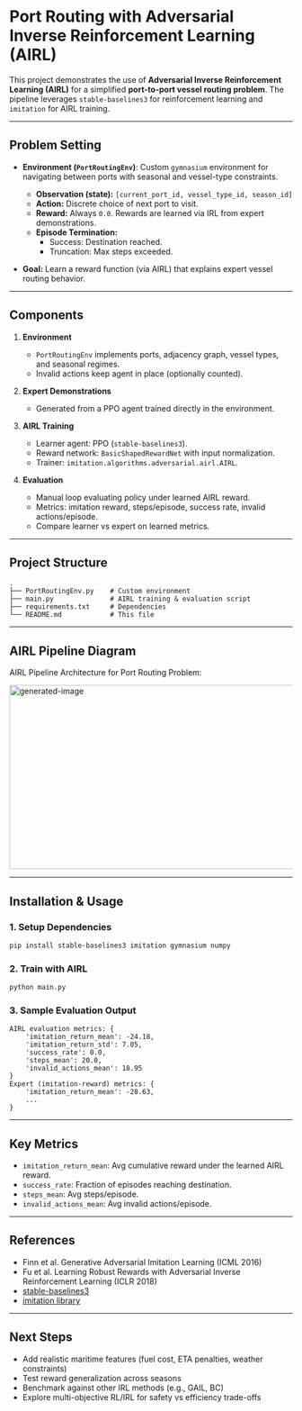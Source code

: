 # Port Routing with Adversarial Inverse Reinforcement Learning (AIRL)

This project demonstrates the use of **Adversarial Inverse Reinforcement Learning (AIRL)** for a simplified **port-to-port vessel routing problem**. The pipeline leverages `stable-baselines3` for reinforcement learning and `imitation` for AIRL training.

---

## Problem Setting

- **Environment (`PortRoutingEnv`)**: Custom `gymnasium` environment for navigating between ports with seasonal and vessel-type constraints.
  - **Observation (state):**
    `[current_port_id, vessel_type_id, season_id]`
  - **Action:**
    Discrete choice of next port to visit.
  - **Reward:**
    Always `0.0`. Rewards are learned via IRL from expert demonstrations.
  - **Episode Termination:**
    - Success: Destination reached.
    - Truncation: Max steps exceeded.

- **Goal:** Learn a reward function (via AIRL) that explains expert vessel routing behavior.

---

## Components

1. **Environment**
   - `PortRoutingEnv` implements ports, adjacency graph, vessel types, and seasonal regimes.
   - Invalid actions keep agent in place (optionally counted).

2. **Expert Demonstrations**
   - Generated from a PPO agent trained directly in the environment.

3. **AIRL Training**
   - Learner agent: PPO (`stable-baselines3`).
   - Reward network: `BasicShapedRewardNet` with input normalization.
   - Trainer: `imitation.algorithms.adversarial.airl.AIRL`.

4. **Evaluation**
   - Manual loop evaluating policy under learned AIRL reward.
   - Metrics: imitation reward, steps/episode, success rate, invalid actions/episode.
   - Compare learner vs expert on learned metrics.

---

## Project Structure

```
.
├── PortRoutingEnv.py    # Custom environment
├── main.py              # AIRL training & evaluation script
├── requirements.txt     # Dependencies
└── README.md            # This file
```

---

## AIRL Pipeline Diagram

AIRL Pipeline Architecture for Port Routing Problem:

<img width="1024" height="327" alt="generated-image" src="https://github.com/user-attachments/assets/d492cb84-5d4f-4022-b370-285c98ad020e" />


---

## Installation & Usage

### 1. Setup Dependencies
```bash
pip install stable-baselines3 imitation gymnasium numpy
```

### 2. Train with AIRL
```bash
python main.py
```

### 3. Sample Evaluation Output
```
AIRL evaluation metrics: {
    'imitation_return_mean': -24.18,
    'imitation_return_std': 7.05,
    'success_rate': 0.0,
    'steps_mean': 20.0,
    'invalid_actions_mean': 18.95
}
Expert (imitation-reward) metrics: {
    'imitation_return_mean': -28.63,
    ...
}
```

---

## Key Metrics
- `imitation_return_mean`: Avg cumulative reward under the learned AIRL reward.
- `success_rate`: Fraction of episodes reaching destination.
- `steps_mean`: Avg steps/episode.
- `invalid_actions_mean`: Avg invalid actions/episode.

---

## References
- Finn et al. Generative Adversarial Imitation Learning (ICML 2016)
- Fu et al. Learning Robust Rewards with Adversarial Inverse Reinforcement Learning (ICLR 2018)
- [stable-baselines3](https://github.com/DLR-RM/stable-baselines3)
- [imitation library](https://github.com/HumanCompatibleAI/imitation)

---

## Next Steps
- Add realistic maritime features (fuel cost, ETA penalties, weather constraints)
- Test reward generalization across seasons
- Benchmark against other IRL methods (e.g., GAIL, BC)
- Explore multi-objective RL/IRL for safety vs efficiency trade-offs
